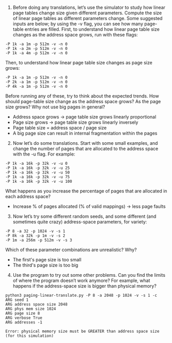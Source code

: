 1. Before doing any translations, let’s use the simulator to study how
linear page tables change size given different parameters. Compute
the size of linear page tables as different parameters change. Some
suggested inputs are below; by using the -v flag, you can see
how many page-table entries are filled. First, to understand how
linear page table size changes as the address space grows, run with
these flags:
```
-P 1k -a 1m -p 512m -v -n 0
-P 1k -a 2m -p 512m -v -n 0
-P 1k -a 4m -p 512m -v -n 0
```
Then, to understand how linear page table size changes as page size
grows:
```
-P 1k -a 1m -p 512m -v -n 0
-P 2k -a 1m -p 512m -v -n 0
-P 4k -a 1m -p 512m -v -n 0
```
Before running any of these, try to think about the expected trends.
How should page-table size change as the address space grows? As
the page size grows? Why not use big pages in general?

   - Address space grows -> page table size grows linearly proportional
   - Page size grows -> page table size grows linearly inversely
   - Page table size = address space / page size
   - A big page size can result in internal fragmentation within the pages

2. Now let’s do some translations. Start with some small examples,
and change the number of pages that are allocated to the address
space with the -u flag. For example:
```
-P 1k -a 16k -p 32k -v -u 0
-P 1k -a 16k -p 32k -v -u 25
-P 1k -a 16k -p 32k -v -u 50
-P 1k -a 16k -p 32k -v -u 75
-P 1k -a 16k -p 32k -v -u 100
```
What happens as you increase the percentage of pages that are allocated in each address space?

- Increase % of pages allocated (% of valid mappings) -> less page faults

3. Now let’s try some different random seeds, and some different (and
sometimes quite crazy) address-space parameters, for variety:
```
-P 8 -a 32 -p 1024 -v -s 1
-P 8k -a 32k -p 1m -v -s 2
-P 1m -a 256m -p 512m -v -s 3
```
Which of these parameter combinations are unrealistic? Why?

- The first's page size is too small
- The third's page size is too big

4. Use the program to try out some other problems. Can you find the
limits of where the program doesn’t work anymore? For example,
what happens if the address-space size is bigger than physical memory?

```
python3 paging-linear-translate.py -P 8 -a 2048 -p 1024 -v -s 1 -c
ARG seed 1
ARG address space size 2048
ARG phys mem size 1024
ARG page size 8
ARG verbose True
ARG addresses -1

Error: physical memory size must be GREATER than address space size (for this simulation)
```